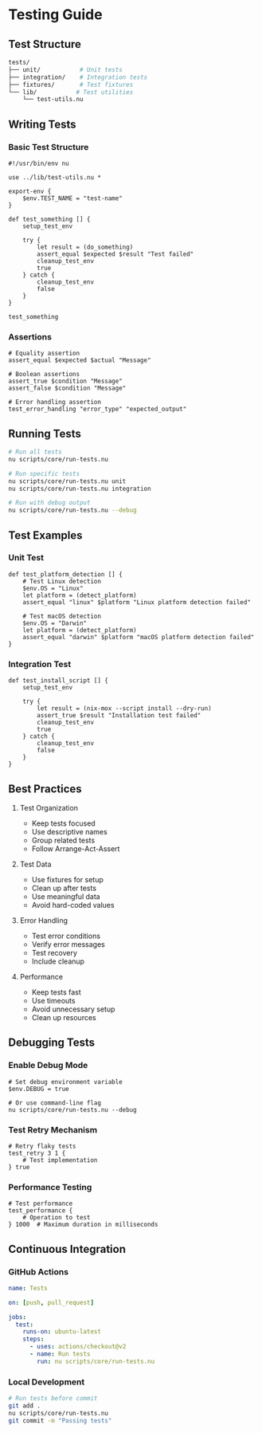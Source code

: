 # Testing Guide

## Test Structure

```bash
tests/
├── unit/           # Unit tests
├── integration/    # Integration tests
├── fixtures/       # Test fixtures
└── lib/           # Test utilities
    └── test-utils.nu
```

## Writing Tests

### Basic Test Structure

```nushell
#!/usr/bin/env nu

use ../lib/test-utils.nu *

export-env {
    $env.TEST_NAME = "test-name"
}

def test_something [] {
    setup_test_env
    
    try {
        let result = (do_something)
        assert_equal $expected $result "Test failed"
        cleanup_test_env
        true
    } catch {
        cleanup_test_env
        false
    }
}

test_something
```

### Assertions

```nushell
# Equality assertion
assert_equal $expected $actual "Message"

# Boolean assertions
assert_true $condition "Message"
assert_false $condition "Message"

# Error handling assertion
test_error_handling "error_type" "expected_output"
```

## Running Tests

```bash
# Run all tests
nu scripts/core/run-tests.nu

# Run specific tests
nu scripts/core/run-tests.nu unit
nu scripts/core/run-tests.nu integration

# Run with debug output
nu scripts/core/run-tests.nu --debug
```

## Test Examples

### Unit Test

```nushell
def test_platform_detection [] {
    # Test Linux detection
    $env.OS = "Linux"
    let platform = (detect_platform)
    assert_equal "linux" $platform "Linux platform detection failed"
    
    # Test macOS detection
    $env.OS = "Darwin"
    let platform = (detect_platform)
    assert_equal "darwin" $platform "macOS platform detection failed"
}
```

### Integration Test

```nushell
def test_install_script [] {
    setup_test_env
    
    try {
        let result = (nix-mox --script install --dry-run)
        assert_true $result "Installation test failed"
        cleanup_test_env
        true
    } catch {
        cleanup_test_env
        false
    }
}
```

## Best Practices

1. Test Organization
   - Keep tests focused
   - Use descriptive names
   - Group related tests
   - Follow Arrange-Act-Assert

2. Test Data
   - Use fixtures for setup
   - Clean up after tests
   - Use meaningful data
   - Avoid hard-coded values

3. Error Handling
   - Test error conditions
   - Verify error messages
   - Test recovery
   - Include cleanup

4. Performance
   - Keep tests fast
   - Use timeouts
   - Avoid unnecessary setup
   - Clean up resources

## Debugging Tests

### Enable Debug Mode

```nushell
# Set debug environment variable
$env.DEBUG = true

# Or use command-line flag
nu scripts/core/run-tests.nu --debug
```

### Test Retry Mechanism

```nushell
# Retry flaky tests
test_retry 3 1 {
    # Test implementation
} true
```

### Performance Testing

```nushell
# Test performance
test_performance {
    # Operation to test
} 1000  # Maximum duration in milliseconds
```

## Continuous Integration

### GitHub Actions

```yaml
name: Tests

on: [push, pull_request]

jobs:
  test:
    runs-on: ubuntu-latest
    steps:
      - uses: actions/checkout@v2
      - name: Run tests
        run: nu scripts/core/run-tests.nu
```

### Local Development

```bash
# Run tests before commit
git add .
nu scripts/core/run-tests.nu
git commit -m "Passing tests"
```
